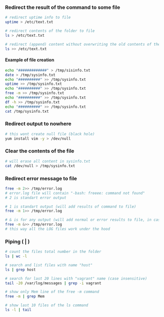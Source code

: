 ### Redirect the result of the command to some file

```bash
# redirect uptime info to file
uptime > /etc/text.txt

# redirect contents of the folder to file
ls > /etc/text.txt

# redirect (append) content without overwriting the old contents of the file
ls >> /etc/text.txt
```

#### Example of file creation

```bash
echo "#############" > /tmp/sisinfo.txt
date > /tmp/sysinfo.txt
echo "##########" >> /tmp/sysinfo.txt
uptime >> /tmp/sysinfo.txt
echo "##########" >> /tmp/sysinfo.txt
free -m >> /tmp/sysinfo.txt
echo "##########" >> /tmp/sysinfo.txt
df -h >> /tmp/sysinfo.txt
echo "##########" >> /tmp/sysinfo.txt
cat /tmp/sysinfo.txt
```

### Redirect output to nowhere

```bash
# this wont create null file (black hole)
yum install vim -y > /dev/null
```

### Clear the contents of the file

```bash
# will erase all content in sysinfo.txt
cat /dev/null > /tmp/sysinfo.txt
```

### Redirect error message to file

```bash
free -m 2>> /tmp/error.log
# error.log file will contain "-bash: freeee: command not found"
# 2 is standart error output

# 1 is standart output (will add results of command to file)
free -m 1>> /tmp/error.log

# & is for any output (will add normal or error results to file, in case of error)
free -m &>> /tmp/error.log
# this way all the LOG files work under the hood
```

### Piping ( | )

```bash
# count the files total number in the folder
ls | wc -l

# search and list files with name "host"
ls | grep host

# search for last 20 lines with "vagrant" name (case insensitive)
tail -20 /var/log/messages | grep -i vagrant

# show only Mem line of the free -m command
free -m | grep Mem

# show last 10 files of the ls command
ls -l | tail
```

